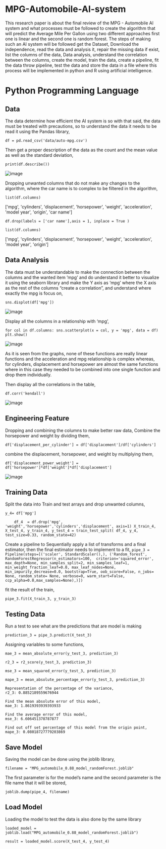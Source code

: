 # MPG-Automobile-AI-system
This research paper is about the final review of the MPG - Automobile AI system and what processes must be followed to create the algorithm that will predict the Average Mile Per Gallon using two different approaches first one is linear and the second one is random forest. The steps of making such an AI system will be followed get the Dataset, Download the independence, read the data and analysis it, repair the missing data if exist, list the columns of the data, Data analysis, understand the correlation between the columns, create the model, train the data, create a pipeline, fit the data throw pipeline, test the data and store the data in a file where this process will be implemented in python and R using artificial intelligence.

# Python Programming Language
## Data
The data determine how efficient the AI system is so with that said, the data must be treated with precautions, so to understand the data it needs to be read it using the Pandas library,

`df = pd.read_csv('data/auto-mpg.csv')`

Then get a proper description of the data as the count and the mean value as well as the standard deviation,

`print(df.describe())`

![image](https://github.com/yousefturin/MPG-Automobile-AI-system/assets/94796673/b7390588-2aed-4cd2-ab08-0af65b315a44)

Dropping unwanted columns that do not make any changes to the algorithm, where the car name is to complex to be filtered in the algorithm,

`list(df.columns)`

['mpg', 'cylinders', 'displacement', 'horsepower', 'weight', 'acceleration', 'model year', 'origin', 'car name']

`df.drop(labels = ['car name'],axis = 1, inplace = True )`

`list(df.columns)`

['mpg', 'cylinders', 'displacement', 'horsepower', 'weight', 'acceleration', 'model year', 'origin']

## Data Analysis

The data must be understandable to make the connection between the columns and the wanted item ’mpg’ and do understand it better to visualize it using the seaborn library and make the Y axis as ‘mpg’ where the X axis as the rest of the columns “create a correlation”, and understand where exactly the mpg is focus on,

`sns.displot(df['mpg'])`

![image](https://github.com/yousefturin/MPG-Automobile-AI-system/assets/94796673/03ead83f-8a85-4a56-9bc2-2e562968f96e)

Display all the columns in a relationship with ‘mpg’,

`for col in df.columns:
    sns.scatterplot(x = col, y = 'mpg', data = df)
    plt.show()`
    
![image](https://github.com/yousefturin/MPG-Automobile-AI-system/assets/94796673/4373c8ea-20a6-4dde-923d-032ac79307a6)
 

As it is seen from the graphs, none of these functions are really linear functions and the acceleration and mpg relationship is complex whereas, for cylinders, displacement and horsepower are almost the same functions where in this case they needed to be combined into one single function and drop them individually.


Then display all the correlations in the table,

`df.corr('kendall')`

![image](https://github.com/yousefturin/MPG-Automobile-AI-system/assets/94796673/7c5c1cc6-654b-4442-8aa0-569fab344dcb)


## Engineering Feature

Dropping and combining the columns to make better raw data,
Combine the horsepower and weight by dividing them, 

`df['displacement_per_cylinder'] = df['displacement']/df['cylinders']`

combine the displacement, horsepower, and weight by multiplying them, 

`df['displacement_power_weight'] = df['horsepower']*df['weight']*df['displacement']`

![image](https://github.com/yousefturin/MPG-Automobile-AI-system/assets/94796673/540fec57-5af4-4f2c-83d3-924b59b3f72c)


## Training Data
Split the data into Train and test arrays and drop unwanted columns,

`y_4= df['mpg']`

`    df_4  = df.drop('mpg', 'weight','horsepower','cylinders','displacement', axis=1)
    X_train_4, X_test_4, y_train_4, y_test_4 = train_test_split( df_4, y_4, test_size=0.33, random_state=42)`

Create a pipeline to Sequentially apply a list of transforms and a final estimator, then the final estimator needs to implement to a fit,
`pipe_3 = Pipeline(steps=[('scaler', StandardScaler(),),
                        ('Random_forest', RandomForestRegressor(n_estimators=100, 
                        criterion='squared_error', max_depth=None, min_samples_split=2, min_samples_leaf=1,
                        min_weight_fraction_leaf=0.0,
                        max_leaf_nodes=None, min_impurity_decrease=0.0,
                        bootstrap=True, oob_score=False, n_jobs= None, random_state= None, verbose=0,
                        warm_start=False, ccp_alpha=0.0,max_samples=None),)]) `

fit the result of the train,

`pipe_3.fit(X_train_3, y_train_3)`

## Testing Data

Run a test to see what are the predictions that are model is making

`prediction_3 = pipe_3.predict(X_test_3)`

Assigning variables to some functions,

`mae_3 = mean_absolute_error(y_test_3, prediction_3)`

`r2_3 = r2_score(y_test_3, prediction_3)`

`mse_3 = mean_squared_error(y_test_3, prediction_3)`

`mape_3 = mean_absolute_percentage_error(y_test_3, prediction_3)`

    Representation of the percentage of the variance,
    r2_3: 0.8852189559676944

    Find the mean absolute error of this model,
    mae_3: 1.8619393939393933

    Find the average error of this model,
    mse_3: 6.606451378787877

    Find out off set percentage of this model from the origin point,
    mape_3: 0.08018727779203869

## Save Model
Saving the model can be done using the joblib library,

`filename = "MPG_automobile_0.88_model_randomForest.joblib"`

The first parameter is for the model’s name and the second parameter is the file name that it will be stored,

`joblib.dump(pipe_4, filename)`

## Load Model
Loading the model to test the data is also done by the same library 

`loaded_model = joblib.load("MPG_automobile_0.88_model_randomForest.joblib")`

`result = loaded_model.score(X_test_4, y_test_4)`
